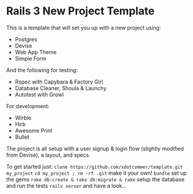 Rails 3 New Project Template
============================

This is a template that will set you up with a new project using:
* Postgres
* Devise
* Web App Theme
* Simple Form

And the following for testing:
* Rspec with Capybara & Factory Girl
* Database Cleaner, Shoula & Launchy
* Autotest with Growl

For development:
* Wirble
* Hirb
* Awesome Print
* Bullet

The project is all setup with a user signup & login flow (slightly modified from Devise), a layout, and specs.

To get started just:
`clone https://github.com/xdotcommer/template.git my_project`
`cd my_project ; rm -rf .git` make it your own!
`bundle` set up the gems
`rake db:create & rake db:migrate & rake` setup the database and run the tests
`rails server` and have a look...